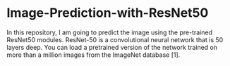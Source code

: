 # Image-Prediction-with-ResNet50
In this repository, I am going to predict the image using the pre-trained ResNet50 modules. ResNet-50 is a convolutional neural network that is 50 layers deep. You can load a pretrained version of the network trained on more than a million images from the ImageNet database [1].
